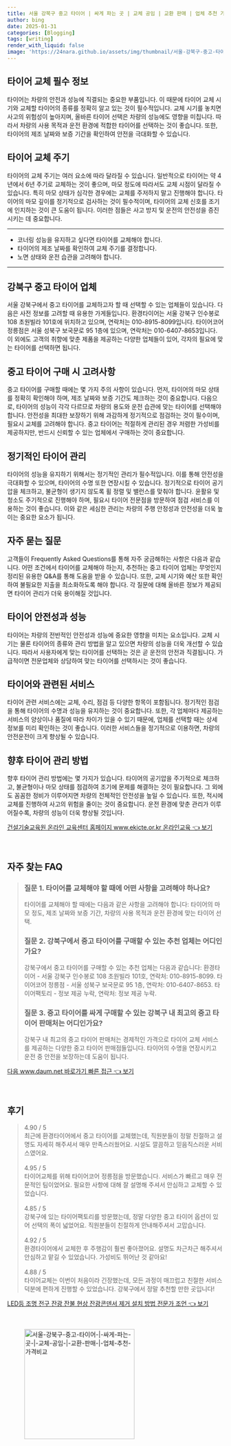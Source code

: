 ```yaml
---
title: 서울 강북구 중고 타이어 | 싸게 파는 곳 | 교체 공임 | 교환 판매 | 업체 추천 가격비교
author: bing
date: 2025-01-31
categories: [Blogging]
tags: [writing]
render_with_liquid: false
image: 'https://24nara.github.io/assets/img/thumbnail/서울-강북구-중고-타이어-|-싸게-파는-곳-|-교체-공임-|-교환-판매-|-업체-추천-가격비교.webp'
---
```



<h2 id='타이어 교체 필수 정보'>타이어 교체 필수 정보</h2>

<p>타이어는 차량의 안전과 성능에 직결되는 중요한 부품입니다. 이 때문에 타이어 교체 시기와 교체할 타이어의 종류를 정확히 알고 있는 것이 필수적입니다. 교체 시기를 놓치면 사고의 위험성이 높아지며, 올바른 타이어 선택은 차량의 성능에도 영향을 미칩니다. 따라서 차량의 사용 목적과 운전 환경에 적합한 타이어를 선택하는 것이 좋습니다. 또한, 타이어의 제조 날짜와 보증 기간을 확인하여 안전을 극대화할 수 있습니다.</p>

<h2 id='타이어 교체 주기'>타이어 교체 주기</h2>

<p>타이어의 교체 주기는 여러 요소에 따라 달라질 수 있습니다. 일반적으로 타이어는 약 4년에서 6년 주기로 교체하는 것이 좋으며, 마모 정도에 따라서도 교체 시점이 달라질 수 있습니다. 특히 마모 상태가 심각한 경우에는 교체를 주저하지 말고 진행해야 합니다. 타이어의 마모 깊이를 정기적으로 검사하는 것이 필수적이며, 타이어의 교체 신호를 조기에 인지하는 것이 큰 도움이 됩니다. 이러한 점들은 사고 방지 및 운전의 안전성을 증진시키는 데 중요합니다.</p>

<hr />

<ul>
    <li>코너링 성능을 유지하고 싶다면 타이어를 교체해야 합니다.</li>
    <li>타이어의 제조 날짜를 확인하여 교체 주기를 결정합니다.</li>
    <li>노면 상태와 운전 습관을 고려해야 합니다.</li>
</ul>

<hr />

<h2 id='강북구 중고 타이어 업체'>강북구 중고 타이어 업체</h2>

<p>서울 강북구에서 중고 타이어를 교체하고자 할 때 선택할 수 있는 업체들이 있습니다. 다음은 사전 정보를 고려할 때 유용한 가게들입니다. 환경타이어는 서울 강북구 인수봉로 108 초원빌라 101호에 위치하고 있으며, 연락처는 010-8915-8099입니다. 타이어코어 정릉점은 서울 성북구 보국문로 95 1층에 있으며, 연락처는 010-6407-8653입니다. 이 외에도 고객의 취향에 맞춘 제품을 제공하는 다양한 업체들이 있어, 각자의 필요에 맞는 타이어를 선택하면 됩니다.</p>

<h2 id='중고 타이어 구매 시 고려사항'>중고 타이어 구매 시 고려사항</h2>

<p>중고 타이어를 구매할 때에는 몇 가지 주의 사항이 있습니다. 먼저, 타이어의 마모 상태를 정확히 확인해야 하며, 제조 날짜와 보증 기간도 체크하는 것이 중요합니다. 다음으로, 타이어의 성능이 각각 다르므로 차량의 용도와 운전 습관에 맞는 타이어를 선택해야 합니다. 안전성을 최대한 보장하기 위해 과감하게 정기적으로 점검하는 것이 필수이며, 필요시 교체를 고려해야 합니다. 중고 타이어는 적절하게 관리된 경우 저렴한 가성비를 제공하지만, 반드시 신뢰할 수 있는 업체에서 구매하는 것이 중요합니다.</p>

<h2 id='정기적인 타이어 관리'>정기적인 타이어 관리</h2>

<p>타이어의 성능을 유지하기 위해서는 정기적인 관리가 필수적입니다. 이를 통해 안전성을 극대화할 수 있으며, 타이어의 수명 또한 연장시킬 수 있습니다. 정기적으로 타이어 공기압을 체크하고, 불균형이 생기지 않도록 휠 정렬 및 밸런스를 맞춰야 합니다. 윤활유 및 청소도 주기적으로 진행해야 하며, 필요시 타이어 전문점을 방문하여 점검 서비스를 이용하는 것이 좋습니다. 이와 같은 세심한 관리는 차량의 주행 안정성과 안전성을 더욱 높이는 중요한 요소가 됩니다.</p>

<h2 id='자주 묻는 질문'>자주 묻는 질문</h2>

<p>고객들이 Frequently Asked Questions를 통해 자주 궁금해하는 사항은 다음과 같습니다. 어떤 조건에서 타이어를 교체해야 하는지, 추천하는 중고 타이어 업체는 무엇인지 정리된 유용한 Q&A를 통해 도움을 받을 수 있습니다. 또한, 교체 시기와 예산 또한 확인하여 불필요한 지출을 최소화하도록 해야 합니다. 각 질문에 대해 올바른 정보가 제공되면 타이어 관리가 더욱 용이해질 것입니다.</p>

<h2 id='타이어 안전성과 성능'>타이어 안전성과 성능</h2>

<p>타이어는 차량의 전반적인 안전성과 성능에 중요한 영향을 미치는 요소입니다. 교체 시기는 물론 타이어의 종류와 관리 방법을 알고 있으면 차량의 성능을 더욱 개선할 수 있습니다. 따라서 사용자에게 맞는 타이어를 선택하는 것은 곧 운전의 안전과 직결됩니다. 가급적이면 전문업체와 상담하여 맞는 타이어를 선택하시는 것이 좋습니다.</p>

<h2 id='타이어와 관련된 서비스'>타이어와 관련된 서비스</h2>

<p>타이어 관련 서비스에는 교체, 수리, 점검 등 다양한 항목이 포함됩니다. 정기적인 점검을 통해 타이어의 수명과 성능을 유지하는 것이 중요합니다. 또한, 각 업체마다 제공하는 서비스의 양상이나 품질에 따라 차이가 있을 수 있기 때문에, 업체를 선택할 때는 상세 정보를 미리 확인하는 것이 좋습니다. 이러한 서비스들을 정기적으로 이용하면, 차량의 안전운전이 크게 향상될 수 있습니다.</p>

<h2 id='향후 타이어 관리 방법'>향후 타이어 관리 방법</h2>

<p>향후 타이어 관리 방법에는 몇 가지가 있습니다. 타이어의 공기압을 주기적으로 체크하고, 불균형이나 마모 상태를 점검하여 조기에 문제를 해결하는 것이 필요합니다. 그 외에도 꼼꼼한 정비가 이루어지면 차량의 전체적인 안전성을 높일 수 있습니다. 또한, 적시에 교체를 진행하여 사고의 위험을 줄이는 것이 중요합니다. 운전 환경에 맞춘 관리가 이루어질수록, 차량의 성능이 더욱 향상될 것입니다.</p>


<p><a class="click-button" title="건설기술교육원 온라인 교육센터 홈페이지 www.ekicte.or.kr 온라인교육" href="https://24nara.github.io/posts/%EA%B1%B4%EC%84%A4%EA%B8%B0%EC%88%A0%EA%B5%90%EC%9C%A1%EC%9B%90-%EC%98%A8%EB%9D%BC%EC%9D%B8-%EA%B5%90%EC%9C%A1%EC%84%BC%ED%84%B0-%ED%99%88%ED%8E%98%EC%9D%B4%EC%A7%80-www.ekicte.or.kr-%EC%98%A8%EB%9D%BC%EC%9D%B8%EA%B5%90%EC%9C%A1/" rel="dofollow">건설기술교육원 온라인 교육센터 홈페이지 www.ekicte.or.kr 온라인교육 👈 보기</a></p><br>
<h2 id='자주_찾는_FAQ'>자주 찾는 FAQ</h2>
<div itemscope="" itemtype="https://schema.org/FAQPage"> 
<blockquote> 
<div itemscope="" itemprop="mainEntity" itemtype="https://schema.org/Question"> 
<h3 itemprop="name">질문 1. 타이어를 교체해야 할 때에 어떤 사항을 고려해야 하나요?</h3> 
<div itemscope="" itemprop="acceptedAnswer" itemtype="https://schema.org/Answer"> 
<span itemprop="text"> 
<p>타이어를 교체해야 할 때에는 다음과 같은 사항을 고려해야 합니다: 타이어의 마모 정도, 제조 날짜와 보증 기간, 차량의 사용 목적과 운전 환경에 맞는 타이어 선택.</p> 
</span> 
</div> 
</div> 
<div itemscope="" itemprop="mainEntity" itemtype="https://schema.org/Question"> 
<h3 itemprop="name">질문 2. 강북구에서 중고 타이어를 구매할 수 있는 추천 업체는 어디인가요?</h3> 
<div itemscope="" itemprop="acceptedAnswer" itemtype="https://schema.org/Answer"> 
<span itemprop="text"> 
<p>강북구에서 중고 타이어를 구매할 수 있는 추천 업체는 다음과 같습니다: 환경타이어 - 서울 강북구 인수봉로 108 초원빌라 101호, 연락처: 010-8915-8099. 타이어코어 정릉점 - 서울 성북구 보국문로 95 1층, 연락처: 010-6407-8653. 타이어팩토리 - 정보 제공 누락, 연락처: 정보 제공 누락.</p> 
</span> 
</div> 
</div> 
<div itemscope="" itemprop="mainEntity" itemtype="https://schema.org/Question"> 
<h3 itemprop="name">질문 3. 중고 타이어를 싸게 구매할 수 있는 강북구 내 최고의 중고 타이어 판매처는 어디인가요?</h3> 
<div itemscope="" itemprop="acceptedAnswer" itemtype="https://schema.org/Answer"> 
<span itemprop="text"> 
<p>강북구 내 최고의 중고 타이어 판매처는 경제적인 가격으로 타이어 교체 서비스를 제공하는 다양한 중고 타이어 판매점들입니다. 타이어의 수명을 연장시키고 운전 중 안전을 보장하는데 도움이 됩니다.</p> 
</span> 
</div> 
</div> 
</blockquote> 
</div>
<p><a class="click-button" title="다음 www.daum.net 바로가기 빠른 접근" href="https://24nara.github.io/posts/%EB%8B%A4%EC%9D%8C-www.daum.net-%EB%B0%94%EB%A1%9C%EA%B0%80%EA%B8%B0-%EB%B9%A0%EB%A5%B8-%EC%A0%91%EA%B7%BC/" rel="dofollow">다음 www.daum.net 바로가기 빠른 접근 👈 보기</a></p><br>
<h2 id='후기'>후기</h2>
<div itemscope itemtype="https://schema.org/Product">
  <blockquote>
  <div itemprop="review" itemscope itemtype="https://schema.org/Review">
      <div itemprop="reviewRating" itemscope itemtype="https://schema.org/Rating"> <span itemprop="ratingValue">4.90</span> / <span itemprop="bestRating">5</span> </div>
      <span itemprop="reviewBody">최근에 환경타이어에서 중고 타이어를 교체했는데, 직원분들이 정말 친절하고 설명도 자세히 해주셔서 매우 만족스러웠어요. 시설도 깔끔하고 믿음직스러운 서비스였어요.</span>
  </div>
  <br>
  <div itemprop="review" itemscope itemtype="https://schema.org/Review">
      <div itemprop="reviewRating" itemscope itemtype="https://schema.org/Rating"> <span itemprop="ratingValue">4.95</span> / <span itemprop="bestRating">5</span> </div>
      <span itemprop="reviewBody">타이어교체를 위해 타이어코어 정릉점을 방문했습니다. 서비스가 빠르고 매우 전문적인 팀이었어요. 필요한 사항에 대해 잘 설명해 주셔서 안심하고 교체할 수 있었습니다.</span>
  </div>
  <br>
  <div itemprop="review" itemscope itemtype="https://schema.org/Review">
      <div itemprop="reviewRating" itemscope itemtype="https://schema.org/Rating"> <span itemprop="ratingValue">4.85</span> / <span itemprop="bestRating">5</span> </div>
      <span itemprop="reviewBody">강북구에 있는 타이어팩토리를 방문했는데, 정말 다양한 중고 타이어 옵션이 있어 선택의 폭이 넓었어요. 직원분들이 친절하게 안내해주셔서 고맙습니다.</span>
  </div>
  <br>
  <div itemprop="review" itemscope itemtype="https://schema.org/Review">
      <div itemprop="reviewRating" itemscope itemtype="https://schema.org/Rating"> <span itemprop="ratingValue">4.92</span> / <span itemprop="bestRating">5</span> </div>
      <span itemprop="reviewBody">환경타이어에서 교체한 후 주행감이 훨씬 좋아졌어요. 설명도 차근차근 해주셔서 안심하고 맡길 수 있었습니다. 가성비도 뛰어난 것 같아요!</span>
  </div>
  <br>
  <div itemprop="review" itemscope itemtype="https://schema.org/Review">
      <div itemprop="reviewRating" itemscope itemtype="https://schema.org/Rating"> <span itemprop="ratingValue">4.88</span> / <span itemprop="bestRating">5</span> </div>
      <span itemprop="reviewBody">타이어교체는 이번이 처음이라 긴장했는데, 모든 과정이 매끄럽고 친절한 서비스 덕분에 편하게 진행할 수 있었습니다. 강북구에서 정말 추천할 만한 곳입니다!</span>
  </div>
  </blockquote>
</div>
<p><a class="click-button" title="LED등 조명 전구 잔광 잔불 현상 잔광콘덴서 제거 설치 방법 전문가 조언" href="https://24nara.github.io/posts/LED%EB%93%B1-%EC%A1%B0%EB%AA%85-%EC%A0%84%EA%B5%AC-%EC%9E%94%EA%B4%91-%EC%9E%94%EB%B6%88-%ED%98%84%EC%83%81-%EC%9E%94%EA%B4%91%EC%BD%98%EB%8D%B4%EC%84%9C-%EC%A0%9C%EA%B1%B0-%EC%84%A4%EC%B9%98-%EB%B0%A9%EB%B2%95-%EC%A0%84%EB%AC%B8%EA%B0%80-%EC%A1%B0%EC%96%B8/" rel="dofollow">LED등 조명 전구 잔광 잔불 현상 잔광콘덴서 제거 설치 방법 전문가 조언 👈 보기</a></p><br>
<figure class="image"><img src="https://24nara.github.io/assets/img/thumbnail/서울-강북구-중고-타이어-|-싸게-파는-곳-|-교체-공임-|-교환-판매-|-업체-추천-가격비교.webp" alt="서울-강북구-중고-타이어-|-싸게-파는-곳-|-교체-공임-|-교환-판매-|-업체-추천-가격비교" width="256" height="256"></figure>